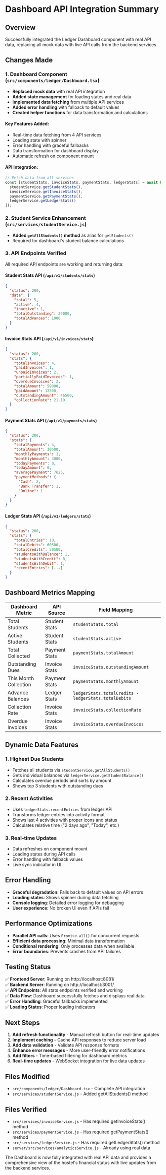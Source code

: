 # Dashboard API Integration Summary

## Overview
Successfully integrated the Ledger Dashboard component with real API data, replacing all mock data with live API calls from the backend services.

## Changes Made

### 1. Dashboard Component (`src/components/ledger/Dashboard.tsx`)
- **Replaced mock data** with real API integration
- **Added state management** for loading states and real data
- **Implemented data fetching** from multiple API services
- **Added error handling** with fallback to default values
- **Created helper functions** for data transformation and calculations

#### Key Features Added:
- Real-time data fetching from 4 API services
- Loading state with spinner
- Error handling with graceful fallbacks
- Data transformation for dashboard display
- Automatic refresh on component mount

#### API Integration:
```typescript
// Fetch data from all services
const [studentStats, invoiceStats, paymentStats, ledgerStats] = await Promise.all([
  studentService.getStudentStats(),
  invoiceService.getInvoiceStats(), 
  paymentService.getPaymentStats(),
  ledgerService.getLedgerStats()
]);
```

### 2. Student Service Enhancement (`src/services/studentService.js`)
- **Added `getAllStudents()` method** as alias for `getStudents()`
- Required for dashboard's student balance calculations

### 3. API Endpoints Verified
All required API endpoints are working and returning data:

#### Student Stats API (`/api/v1/students/stats`)
```json
{
  "status": 200,
  "data": {
    "total": 5,
    "active": 4,
    "inactive": 1,
    "totalOutstanding": 39000,
    "totalAdvances": 1000
  }
}
```

#### Invoice Stats API (`/api/v1/invoices/stats`)
```json
{
  "status": 200,
  "stats": {
    "totalInvoices": 4,
    "paidInvoices": 1,
    "unpaidInvoices": 2,
    "partiallyPaidInvoices": 1,
    "overdueInvoices": 2,
    "totalAmount": 59000,
    "paidAmount": 12500,
    "outstandingAmount": 46500,
    "collectionRate": 21.19
  }
}
```

#### Payment Stats API (`/api/v1/payments/stats`)
```json
{
  "status": 200,
  "stats": {
    "totalPayments": 4,
    "totalAmount": 30500,
    "monthlyPayments": 1,
    "monthlyAmount": 3000,
    "todayPayments": 0,
    "todayAmount": 0,
    "averagePayment": 7625,
    "paymentMethods": {
      "Cash": 2,
      "Bank Transfer": 1,
      "Online": 1
    }
  }
}
```

#### Ledger Stats API (`/api/v1/ledgers/stats`)
```json
{
  "status": 200,
  "stats": {
    "totalEntries": 10,
    "totalDebits": 60500,
    "totalCredits": 30500,
    "studentsWithBalance": 1,
    "studentsWithCredit": 0,
    "studentsWithDebit": 1,
    "recentEntries": [...]
  }
}
```

## Dashboard Metrics Mapping

| Dashboard Metric | API Source | Field Mapping |
|------------------|------------|---------------|
| Total Students | Student Stats | `studentStats.total` |
| Active Students | Student Stats | `studentStats.active` |
| Total Collected | Payment Stats | `paymentStats.totalAmount` |
| Outstanding Dues | Invoice Stats | `invoiceStats.outstandingAmount` |
| This Month Collection | Payment Stats | `paymentStats.monthlyAmount` |
| Advance Balances | Ledger Stats | `ledgerStats.totalCredits - ledgerStats.totalDebits` |
| Collection Rate | Invoice Stats | `invoiceStats.collectionRate` |
| Overdue Invoices | Invoice Stats | `invoiceStats.overdueInvoices` |

## Dynamic Data Features

### 1. Highest Due Students
- Fetches all students via `studentService.getAllStudents()`
- Gets individual balances via `ledgerService.getStudentBalance()`
- Calculates overdue periods and sorts by amount
- Shows top 3 students with outstanding dues

### 2. Recent Activities
- Uses `ledgerStats.recentEntries` from ledger API
- Transforms ledger entries into activity format
- Shows last 4 activities with proper icons and status
- Calculates relative time ("2 days ago", "Today", etc.)

### 3. Real-time Updates
- Data refreshes on component mount
- Loading states during API calls
- Error handling with fallback values
- Live sync indicator in UI

## Error Handling
- **Graceful degradation**: Falls back to default values on API errors
- **Loading states**: Shows spinner during data fetching
- **Console logging**: Detailed error logging for debugging
- **User experience**: No broken UI even if APIs fail

## Performance Optimizations
- **Parallel API calls**: Uses `Promise.all()` for concurrent requests
- **Efficient data processing**: Minimal data transformation
- **Conditional rendering**: Only processes data when available
- **Error boundaries**: Prevents crashes from API failures

## Testing Status
✅ **Frontend Server**: Running on http://localhost:8081/  
✅ **Backend Server**: Running on http://localhost:3001/  
✅ **API Endpoints**: All stats endpoints verified and working  
✅ **Data Flow**: Dashboard successfully fetches and displays real data  
✅ **Error Handling**: Graceful fallbacks implemented  
✅ **Loading States**: Proper loading indicators  

## Next Steps
1. **Add refresh functionality** - Manual refresh button for real-time updates
2. **Implement caching** - Cache API responses to reduce server load
3. **Add data validation** - Validate API response formats
4. **Enhance error messages** - More user-friendly error notifications
5. **Add filters** - Time-based filtering for dashboard metrics
6. **Real-time updates** - WebSocket integration for live data updates

## Files Modified
- `src/components/ledger/Dashboard.tsx` - Complete API integration
- `src/services/studentService.js` - Added getAllStudents() method

## Files Verified
- `src/services/invoiceService.js` - Has required getInvoiceStats() method
- `src/services/paymentService.js` - Has required getPaymentStats() method  
- `src/services/ledgerService.js` - Has required getLedgerStats() method
- `server/src/services/analyticsService.js` - Already using real data

The Dashboard is now fully integrated with real API data and provides a comprehensive view of the hostel's financial status with live updates from the backend services.